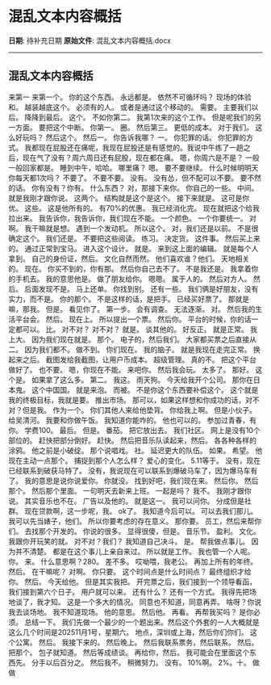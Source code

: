 # 混乱文本内容概括

**日期**: 待补充日期
**原始文件**: 混乱文本内容概括.docx

---

## 混乱文本内容概括

来第一
来第一个。
你的这个东西。
永远都是。
依然不可循环吗？
现场的体验和。
越装越底这个。
必须有的人。
或者是通过这个移动的。
需要。
主要我们以后。
降降到最后。
这个。
不如你第二。
我第1次来的这个工作。
但是呢我们的另一方面。
要把这个中断。
你第一。
圈。
然后第三。
更低的成本。
对于我们。
这么好玩吗？
然后这个。
然后一。
你告诉我哪？
一。
你犯罪的话。
你犯罪的方式。
我都现在屁股还在痛呢，我现在屁股还是有感觉的。我说中午练了一趟之后，现在气了没有？周六周日还有屁股，现在都在痛。
嗯，你周六是不是？
一般一般回家都是。
睡到中午，哈哈。
哪里痛？
嗯。
要不要继续。
什么时候明明天你每天都1次吗？
不要了。
不要不要。
没有。
没有怂，但不配可以不要。
要不然的话。
你有没有？你有。
什么东西？
对，那接下来你。
你自己的一些。
中间。
就是我刚才跟你说。
这两个。
结构就是这个是这个。
接下来就是。
这可是你优。
这些。
这是他所有的。
有70%的优惠。
我已经消化完。
现在就把这个给我拉出来。
我告诉你，我告诉你，我们现在不能。
一个颜色。
一个你要统一。
对啊。
我干嘛就是想。
遇到一个发动机。
所以这个。
对，我们还是以前。
不是很确定这个。
我们还是。
不要把这些阅读。
练习。
决定货。
这件事。
然后买上来的。
通过正常到宝马。
进入这个设计。
就是。
来到这上面的编辑。
就是每个人拿到。
自己的身份证，然后。
文化自然而然。
他们喜欢谁？他们。
天地相关的。
现在。
你买不到的，你有那。
然后你自己去不了。
不是我还是。
我拿着你的手机去。
我的意思他是。
做了朋友给你。
嗯嗯。
属于人的。
然后对方人。
然后。
后面发现不是。
马上还单。
你找到别。
还有一些。
我们俩是好朋友，没有实力，而不是。
你的那个。
不是这样的话，是把手。
已经买好票了。
那就是嘛，那我。
但是。
看见你了。
第一步。
会有调查。
无法逐渐。
对。
然后我的生活平台会。
然后。
现在上。
所以提出一个票。
然后你。
平台的时候，你的话一定都可以。
比。
对不对？
对不对？
就是。
谈其他的。
好反正。
就是正常。
我上大。
因为我们现在就是。
那个。
电子的，然后我们。
大家都买票之后直接从二。
因为我们都不。
做不到。
你们现在。
我的脑子。
就是我现在走完正常。
换起来之后。
截图发给我截图，让用户币成本。
超级管理。
真的不。
把这个平台做好了。
也不要。
嗯，你现在不能。
来吧你。
然后我会玩。
太多了。
那好。
这个是。
如果拿了这么多。
第二。
我这。
雨天狗。
今天给我开个公司。
那你在日本鬼。
这个中国国。
就是来泡。
而被。
不是你这个东西要补偿这个。
这个就是我的终极目标，我就是要。
推出市场。
那可以，如果这样想和你成功的话，对不对？但是我。
作为一个。
你们其他人来给他垫背。
你给我上啊。
但是小伙子。
给吴清河。
我要和你做午饭。
我知道你能咋的。
他也可以的。
参加过青春，有你。
学费100。
最后。
但是。
番茄。
把它放出去。
我们社区。
网上是没有10个部位的。
赶快把部分倒好。
赶快。
然后把音乐队读起来，然后。
各各种各样的涂鸦。
他之前是小破绽。
那个说唱戏。
社。
延迟更大的队伍。
如果。
希望。
他现在主动一点那个。
捕捉到那个人怎么样？
爱心的变化。
5.11等于。
没有，现在已经联系到破获马特了。
没有，我说现在可以联系到爆破马车了，因为爆马车有了。
我的意思是说你说爱你。
你就没。
找到好吧，我们现在来。
然后你。
然后那个。
然后那个里面。
一句明天去新来上班。
一起是吗？
我不。
我刚才跟你说。
其实音乐也不在。
广告以及他的。
就是这一。
我可以问你。
分成但是社群。
现在贷款啊，这一步呢，我。
ok了。
我知道今后可以。
可以去我们那儿。
我可以先当婊子，他们。
所以你要考虑的存在意义。
那你要。
员工，然后来帮你们。
去找那个开发的。
你说的很多。
显得很傻，但是。
音乐节。
盈利。
文化。
我跟你开玩笑的就。
对不对？我们？
我知道自己决斗。
是。
帮我做点事儿。
因为并不清楚。
都是在这个事儿上亲自来过。
所以就是工作。
我也管一个人呢。
你。
来。
什么意思啊？280。
差不多。
哎呦喂，我老公。
再加上所有的年终。
然后。
在干嘛呢？
对啊。
你只要。
这个时间点是什么时间点？
最终组织才给你。
然后。
今天给他。
但是其实我把。
开完票之后，我们接到一个领导看函，我们接到第六个日子。
用户就可以来。
还有什么？
还有一个方式。
我得先把场地谈了，我才知。
这是一个多大的情况。
同意也不知道，同意再弄。
啥呀？你说我去谈场地。
我不知道现场。
他的意思。
然后他。
再看。
再帮我买吗？
是你必须。
总结一下。
我们先做一个最少的一个题出来。然后这个外套的一人大概就是这么几个时间是202511月1号，星期六。
地点，深圳或上海，然后你们你们。
这个公寓。
然后。
我接下来的。
然后晚上。
然后我联系票务，然后联系。
然后。
把那个。
包子就知道。
然后等成绩谈。
再给你，然后。
我可能会在里面这个东西先。
分手以后百分之。
然后我不。
稍微努力。
没有。
10%啊。
2%。十。
做做


